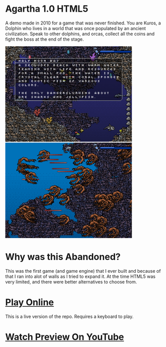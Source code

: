 # Agartha 1.0 HTML5

A demo made in 2010 for a game that was never finished. You are Kuros, a Dolphin who lives in a world that was once populated by an ancient civilization. Speak to other dolphins, and orcas, collect all the coins and fight the boss at the end of the stage.

<img src="https://raw.githubusercontent.com/JohnnyLdeAlba/agartha-html5/main/agartha-html5-1013201001.png" alt="" style="height: 300px;" /> <img src="https://raw.githubusercontent.com/JohnnyLdeAlba/agartha-html5/main/agartha-html5-1008201703.png" alt="" style="height: 300px;" /> 

# Why was this Abandoned?

This was the first game (and game engine) that I ever built and because of that I ran into alot of walls as I tried to expand it. At the time HTML5 was very limited, and there were better alternatives to choose from.

# [Play Online](https://nexusultima.com/agartha.html5)

This is a live version of the repo. Requires a keyboard to play.

# [Watch Preview On YouTube](https://www.youtube.com/watch?v=b2N1JMA2eWQ)
